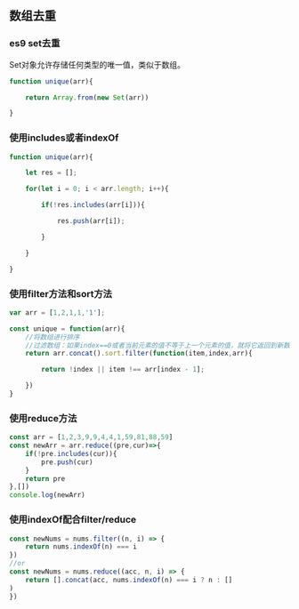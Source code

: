 ## 数组去重

### es9 set去重

Set对象允许存储任何类型的唯一值，类似于数组。

```js
function unique(arr){

	return Array.from(new Set(arr))

}
```

### 使用includes或者indexOf

```js
function unique(arr){

	let res = [];

	for(let i = 0; i < arr.length; i++){

		if(!res.includes(arr[i])){

			res.push(arr[i]);

		}

	}

}
```

### 使用filter方法和sort方法

```js
var arr = [1,2,1,1,'1'];

const unique = function(arr){
	//将数组进行排序
	//过滤数组：如果index==0或者当前元素的值不等于上一个元素的值，就将它返回到新数组中
	return arr.concat().sort.filter(function(item,index,arr){

		return !index || item !== arr[index - 1];

	})
}
```

### 使用reduce方法

```js
const arr = [1,2,3,9,9,4,4,1,59,81,88,59]
const newArr = arr.reduce((pre,cur)=>{
	if(!pre.includes(cur)){
		pre.push(cur)
	}
	return pre
},[])
console.log(newArr)
```

### 使用indexOf配合filter/reduce

```js
const newNums = nums.filter((n, i) => {
    return nums.indexOf(n) === i
})
//or
const newNums = nums.reduce((acc, n, i) => {
    return [].concat(acc, nums.indexOf(n) === i ? n : []
)
})
```


